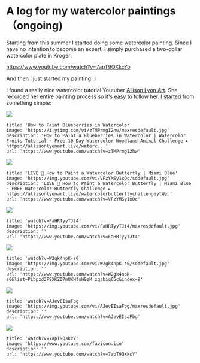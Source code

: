 # A log for my watercolor paintings （ongoing)
Starting from this summer I started doing some watercolor painting. Since I have no intention to become an expert, I simply purchased a two-dollar watercolor plate in Kroger:

https://www.youtube.com/watch?v=7apT9QXkcYo

And then I just started my painting :)

I found a really nice watercolor tutorial Youtuber [Allison Lyon Art](https://www.youtube.com/channel/UCDOo_FszffqtYlFISx_DRqg). She recorded her entire painting process so it's easy to follow her. I started from something simple:

![](https://theorchidgardenofseeking.files.wordpress.com/2021/08/unknown.png?w=286)
```embed
title: 'How to Paint Blueberries in Watercolor'
image: 'https://i.ytimg.com/vi/zTMPrmgI2hw/maxresdefault.jpg'
description: 'How to Paint a Blueberries in Watercolor | Watercolor Fruits Tutorial ~ Free 10 Day Watercolor Woodland Animal Challenge ► https://allisonlyonart.live/waterc...'
url: 'https://www.youtube.com/watch?v=zTMPrmgI2hw'
```

![](https://theorchidgardenofseeking.files.wordpress.com/2021/08/unknown2.png?w=300)
```embed
title: 'LIVE 🦋 How to Paint a Watercolor Butterfly | Miami Blue'
image: 'https://img.youtube.com/vi/VFzYMSy1xOc/sddefault.jpg'
description: 'LIVE 🦋 How to Paint a Watercolor Butterfly | Miami Blue ~ FREE Watercolor Butterfly Challenge ► https://allisonlyonart.live/watercolorbutterflychallengeytWe…'
url: 'https://www.youtube.com/watch?v=VFzYMSy1xOc'
```

![](https://theorchidgardenofseeking.files.wordpress.com/2021/08/unknown1.png?w=300)
```embed
title: 'watch?v=FaHRTyyTJt4'
image: 'https://img.youtube.com/vi/FaHRTyyTJt4/maxresdefault.jpg'
description: ''
url: 'https://www.youtube.com/watch?v=FaHRTyyTJt4'
```

![](https://theorchidgardenofseeking.files.wordpress.com/2021/08/image0.jpg?w=300)
```embed
title: 'watch?v=W2gk4npK-s0'
image: 'https://img.youtube.com/vi/W2gk4npK-s0/sddefault.jpg'
description: ''
url: 'https://www.youtube.com/watch?v=W2gk4npK-s0&list=PLbpzd3P9XKZD7mUKHfsW9zM_zgabig65c&index=9'
```

![](https://theorchidgardenofseeking.files.wordpress.com/2021/08/snipaste_2021-08-15_22-28-17.png?w=276)
```embed
title: 'watch?v=AJevEIsaFbg'
image: 'https://img.youtube.com/vi/AJevEIsaFbg/maxresdefault.jpg'
description: ''
url: 'https://www.youtube.com/watch?v=AJevEIsaFbg'
```

![](https://theorchidgardenofseeking.files.wordpress.com/2021/08/snapseed.jpg?w=300)
```embed
title: 'watch?v=7apT9QXkcY'
image: 'https://www.youtube.com/favicon.ico'
description: ''
url: 'https://www.youtube.com/watch?v=7apT9QXkcY'
```











